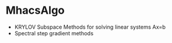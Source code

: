 # MhacsAlgo

- KRYLOV Subspace Methods for solving linear systems Ax=b
- Spectral step gradient methods
